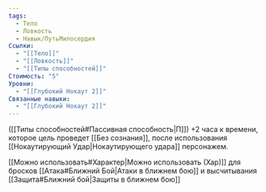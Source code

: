 ```yaml
---
tags:
  - Тело
  - Ловкость
  - Навык/ПутьМилосердия
Ссылки:
  - "[[Тело]]"
  - "[[Ловкость]]"
  - "[[Типы способностей]]"
Стоимость: "5"
Уровни:
  - "[[Глубокий Нокаут 2]]"
Связанные навыки:
  - "[[Глубокий Нокаут 2]]"
---
```

([[Типы способностей#Пассивная способность|П]]) +2 часа к времени, которое цель проведет [[Без сознания]], после использования [[Нокаутирующий Удар|Нокаутирующего удара]] персонажем.

[[Можно использовать#Характер|Можно использовать (Хар)]] для бросков [[Атака#Ближний Бой|Атаки в ближнем бою]] и высчитывания [[Защита#Ближний бой|Защиты в ближнем бою]] 